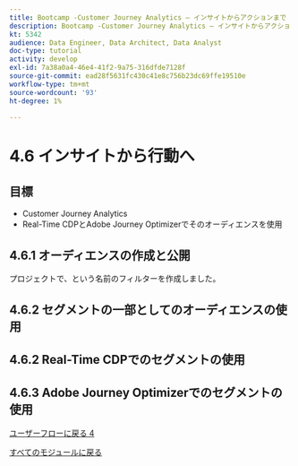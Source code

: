 ```yaml
---
title: Bootcamp -Customer Journey Analytics — インサイトからアクションまで
description: Bootcamp -Customer Journey Analytics — インサイトからアクションまで
kt: 5342
audience: Data Engineer, Data Architect, Data Analyst
doc-type: tutorial
activity: develop
exl-id: 7a38a0a4-46e4-41f2-9a75-316dfde7128f
source-git-commit: ead28f5631fc430c41e8c756b23dc69ffe19510e
workflow-type: tm+mt
source-wordcount: '93'
ht-degree: 1%

---
```


# 4.6 インサイトから行動へ

## 目標

- Customer Journey Analytics
- Real-Time CDPとAdobe Journey Optimizerでそのオーディエンスを使用

## 4.6.1 オーディエンスの作成と公開

プロジェクトで、という名前のフィルターを作成しました。

## 4.6.2 セグメントの一部としてのオーディエンスの使用


## 4.6.2 Real-Time CDPでのセグメントの使用

## 4.6.3 Adobe Journey Optimizerでのセグメントの使用

[ユーザーフローに戻る 4](./uc4.md)

[すべてのモジュールに戻る](./../../overview.md)
